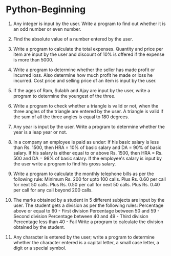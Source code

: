 # Python-Beginning
1. Any integer is input by the user. Write a program to find out whether it is an odd number or even number.
2. Find the absolute value of a number entered by the user.
3. Write a program to calculate the total expenses. Quantity and price per item are input by the user and discount of 10% is offered if the expense is more than 5000.
4. Write a program to determine whether the seller has made profit or incurred loss. Also determine how much profit he made or loss he incurred. Cost price and selling price of an item is input by the user.
5. If the ages of Ram, Sulabh and Ajay are input by the user, write a program to determine the youngest of the three.
6. Write a program to check whether a triangle is valid or not, when the three angles of the triangle are entered by the user. A triangle is valid if the sum of all the three angles is equal to 180 degrees.
7. Any year is input by the user. Write a program to determine whether the year is a leap year or not.
   
8. In a company an employee is paid as under: 
   If his basic salary is less than Rs. 1500, then HRA = 10% of basic salary 
  and DA = 90% of basic salary.
  If his salary is either equal to or above Rs. 1500, then HRA = Rs. 500 
  and DA = 98% of basic salary. 
  If the employee's salary is input by the user write a program to find his gross salary.

9. Write a program to calculate the monthly telephone bills as per the following rule: 
   Minimum Rs. 200 for upto 100 calls. 
  Plus Rs. 0.60 per call for next 50 calls. 
  Plus Rs. 0.50 per call for next 50 calls. 
  Plus Rs. 0.40 per call for any call beyond 200 calls.

10. The marks obtained by a student in 5 different subjects are input by the user. The student gets a division as per the following rules:
    Percentage above or equal to 60 - First division 
    Percentage between 50 and 59 - Second division 
    Percentage between 40 and 49 - Third division 
    Percentage less than 40 - Fail 
    Write a program to calculate the division obtained by the student.

11. Any character is entered by the user; write a program to determine whether the character entered is a capital letter, a small case letter, a digit or a special symbol. 
